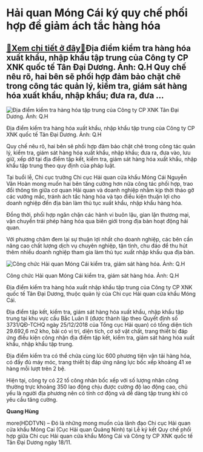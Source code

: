 Hải quan Móng Cái ký quy chế phối hợp để giảm ách tắc hàng hóa
==============================================================

[:gift:Xem chi tiết ở đây:gift:](https://hddtvn.com/hai-quan-mong-cai-ky-quy-che-phoi-hop-de-giam-ach-tac-hang-hoa/)Địa điểm kiểm tra hàng hóa xuất khẩu, nhập khẩu tập trung của Công ty CP XNK quốc tế Tân Đại Dương. Ảnh: Q.H Quy chế nêu rõ, hai bên sẽ phối hợp đảm bảo chặt chẽ trong công tác quản lý, kiểm tra, giám sát hàng hóa xuất khẩu, nhập khẩu; đưa ra, đưa …
---------------------------------------------------------------------------------------------------------------------------------------------------------------------------------------------------------------------------------------------------------





![Địa điểm kiểm tra hàng hóa tập trung của Công ty CP XNK Tân Đại Dương. Ảnh: Q.H](https://hddtvn.com/wp-content/uploads/2021/01/3437_IMG_1119.jpg "Địa điểm kiểm tra hàng hóa tập trung của Công ty CP XNK Tân Đại Dương. Ảnh: Q.H")


Địa điểm kiểm tra hàng hóa xuất khẩu, nhập khẩu tập trung của Công ty CP XNK quốc tế Tân Đại Dương. Ảnh: Q.H



Quy chế nêu rõ, hai bên sẽ phối hợp đảm bảo chặt chẽ trong công tác quản lý, kiểm tra, giám sát hàng hóa xuất khẩu, nhập khẩu; đưa ra, đưa vào, lưu giữ, xếp dỡ tại địa điểm tập kết, kiểm tra, giám sát hàng hóa xuất khẩu, nhập khẩu tập trung theo quy định của pháp luật.


Tại buổi lễ, Chi cục trưởng Chi cục Hải quan cửa khẩu Móng Cái Nguyễn Văn Hoàn mong muốn hai bên tăng cường hơn nữa công tác phối hợp, trao đổi thông tin giữa cơ quan Hải quan và doanh nghiệp nhằm kịp thời tháo gỡ các vướng mắc, tránh ách tắc hàng hóa và tạo điều kiện thuận lợi cho doanh nghiệp đến địa bàn làm thủ tục xuất khẩu, nhập khẩu hàng hóa.


Đồng thời, phối hợp ngăn chặn các hành vi buôn lậu, gian lận thương mại, vận chuyển trái phép hàng hóa qua biên giới trong địa bàn hoạt động hải quan.


Với phương châm đem lại sự thuận lợi nhất cho doanh nghiệp, các bên cần nâng cao chất lượng dịch vụ chuyên nghiệp, tận tình, chu đáo để thu hút thêm nhiều doanh nghiệp tham gia làm thủ tục xuất nhập khẩu qua địa bàn.





![Công chức Hải quan Móng Cái kiểm tra, giám sát hàng hóa. Ảnh: Q.H](https://hddtvn.com/wp-content/uploads/2021/01/3654_IMG_1145-2.jpg "Công chức Hải quan Móng Cái kiểm tra, giám sát hàng hóa. Ảnh: Q.H")


Công chức Hải quan Móng Cái kiểm tra, giám sát hàng hóa. Ảnh: Q.H



Địa điểm kiểm tra hàng hóa xuất nhập khẩu tập trung của Công ty CP XNK quốc tế Tân Đại Dương, thuộc quản lý của Chi cục Hải quan cửa khẩu Móng Cái.


Địa điểm tập kết, kiểm tra, giám sát hàng hóa xuất khẩu, nhập khẩu tập trung tại khu vực cầu Bắc Luân II (được thành lập theo Quyết định số 3731/QĐ-TCHQ ngày 25/12/2018 của Tổng cục Hải quan) có tổng diện tích 29.692,6 m2 kho, bãi có vị trí, diện tích, cơ sở vật chất, trang thiết bị đáp ứng điều kiện công nhận địa điểm tập kết, kiểm tra, giám sát hàng hóa xuất khẩu, nhập khẩu tập trung.


Địa điểm kiểm tra có thể chứa cùng lúc 600 phương tiện vận tải hàng hóa, có đầy đủ máy móc, trang thiết bị đáp ứng năng lực bốc xếp khoảng 41 xe hàng mỗi lượt trên 2 bệ.


Hiện tại, công ty có 22 tổ công nhân bốc xếp với số lượng nhân công thường trực khoảng 350 lao động chịu được cường độ lao động cao, chủ yếu là người địa phương nên có tính cơ động và dễ dàng tập trung khi có yêu cầu tăng cường.




**Quang Hùng**



more(HDDTVN) – ​Đó là những mong muốn của lãnh đạo Chi cục Hải quan cửa khẩu Móng Cai (Cục Hải quan Quảng Ninh) tại Lễ ký kết Quy chế phối hợp giữa Chi cục Hải quan cửa khẩu Móng Cái và Công ty CP XNK quốc tế Tân Đại Dương ngày 18/11.

